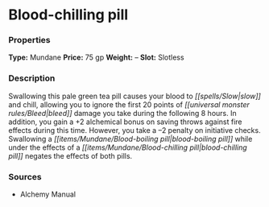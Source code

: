 ﻿---
Title: "Blood-chilling pill"
Type: "Mundane"
Price: "75 gp"
Weight: "–"
Slot: "Slotless"
Description: |
  "Swallowing this pale green tea pill causes your blood to slow and chill, allowing you to ignore the first 20 points of bleed damage you take during the following 8 hours. In addition, you gain a +2 alchemical bonus on saving throws against fire effects during this time. However, you take a –2 penalty on initiative checks. Swallowing a blood-boiling pill while under the effects of a blood-chilling pill negates the effects of both pills."
Sources: "['Alchemy Manual']"
---

# Blood-chilling pill

### Properties

**Type:** Mundane **Price:** 75 gp **Weight:** – **Slot:** Slotless

### Description

Swallowing this pale green tea pill causes your blood to _[[spells/Slow|slow]]_ and chill, allowing you to ignore the first 20 points of _[[universal monster rules/Bleed|bleed]]_ damage you take during the following 8 hours. In addition, you gain a +2 alchemical bonus on saving throws against fire effects during this time. However, you take a –2 penalty on initiative checks. Swallowing a _[[items/Mundane/Blood-boiling pill|blood-boiling pill]]_ while under the effects of a _[[items/Mundane/Blood-chilling pill|blood-chilling pill]]_ negates the effects of both pills.

### Sources

* Alchemy Manual
